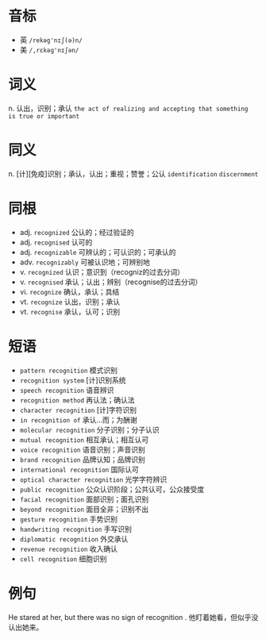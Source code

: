 # 音标

- 英 `/rekəg'nɪʃ(ə)n/`
- 美 `/,rɛkəɡ'nɪʃən/`

# 词义

n. 认出，识别；承认
`the act of realizing and accepting that something is true or important`

# 同义

n. [计][免疫]识别；承认，认出；重视；赞誉；公认
`identification` `discernment`

# 同根

- adj. `recognized` 公认的；经过验证的
- adj. `recognised` 认可的
- adj. `recognizable` 可辨认的；可认识的；可承认的
- adv. `recognizably` 可被认识地；可辨别地
- v. `recognized` 认识；意识到（recogniz的过去分词）
- v. `recognised` 承认；认出；辨别（recognise的过去分词）
- vi. `recognize` 确认，承认；具结
- vt. `recognize` 认出，识别；承认
- vt. `recognise` 承认，认可；识别

# 短语

- `pattern recognition` 模式识别
- `recognition system` [计]识别系统
- `speech recognition` 语音辨识
- `recognition method` 再认法；确认法
- `character recognition` [计]字符识别
- `in recognition of` 承认…而；为酬谢
- `molecular recognition` 分子识别；分子认识
- `mutual recognition` 相互承认；相互认可
- `voice recognition` 语音识别；声音识别
- `brand recognition` 品牌认知；品牌识别
- `international recognition` 国际认可
- `optical character recognition` 光学字符辨识
- `public recognition` 公众认识阶段；公共认可，公众接受度
- `facial recognition` 面部识别；面孔识别
- `beyond recognition` 面目全非；识别不出
- `gesture recognition` 手势识别
- `handwriting recognition` 手写识别
- `diplomatic recognition` 外交承认
- `revenue recognition` 收入确认
- `cell recognition` 细胞识别

# 例句

He stared at her, but there was no sign of recognition .
他盯着她看，但似乎没认出她来。


